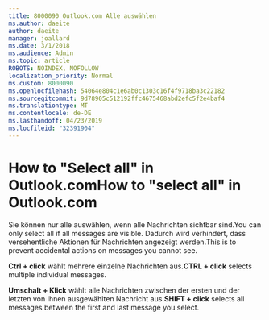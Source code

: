 ```yaml
---
title: 8000090 Outlook.com Alle auswählen
ms.author: daeite
author: daeite
manager: joallard
ms.date: 3/1/2018
ms.audience: Admin
ms.topic: article
ROBOTS: NOINDEX, NOFOLLOW
localization_priority: Normal
ms.custom: 8000090
ms.openlocfilehash: 54064e804c1e6ab0c1303c16f4f9718ba3c22182
ms.sourcegitcommit: 9d78905c512192ffc4675468abd2efc5f2e4baf4
ms.translationtype: MT
ms.contentlocale: de-DE
ms.lasthandoff: 04/23/2019
ms.locfileid: "32391904"
---
```

# <a name="how-to-select-all-in-outlookcom"></a><span data-ttu-id="f4265-102">How to "Select all" in Outlook.com</span><span class="sxs-lookup"><span data-stu-id="f4265-102">How to "select all" in Outlook.com</span></span>

<span data-ttu-id="f4265-103">Sie können nur alle auswählen, wenn alle Nachrichten sichtbar sind.</span><span class="sxs-lookup"><span data-stu-id="f4265-103">You can only select all if all messages are visible.</span></span> <span data-ttu-id="f4265-104">Dadurch wird verhindert, dass versehentliche Aktionen für Nachrichten angezeigt werden.</span><span class="sxs-lookup"><span data-stu-id="f4265-104">This is to prevent accidental actions on messages you cannot see.</span></span>

<span data-ttu-id="f4265-105">**Ctrl + click** wählt mehrere einzelne Nachrichten aus.</span><span class="sxs-lookup"><span data-stu-id="f4265-105">**CTRL + click** selects multiple individual messages.</span></span>

<span data-ttu-id="f4265-106">**Umschalt + Klick** wählt alle Nachrichten zwischen der ersten und der letzten von Ihnen ausgewählten Nachricht aus.</span><span class="sxs-lookup"><span data-stu-id="f4265-106">**SHIFT + click** selects all messages between the first and last message you select.</span></span>